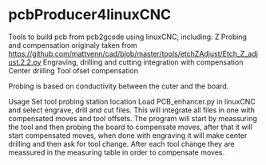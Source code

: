 # pcbProducer4linuxCNC

Tools to build pcb from pcb2gcode using linuxCNC, including:
	Z Probing and compensation originaly taken from https://github.com/mattvenn/cad/blob/master/tools/etchZAdjust/Etch_Z_adjust.2.2.py
	Engraving, drilling and cutting integration with compensation
	Center drilling
	Tool ofset compensation

Probing is based on conductivity between the cuter and the board.

Usage
	Set tool probing station location
	Load PCB_enhancer.py in linuxCNC and select engrave, drill and cut files. This will integrate all files in one with compensated moves and tool offsets.
	The program will start by meassuring the tool and then probing the board to compensate moves, after that it will start compensated moves, when done with engraving it will make center drilling and then ask for tool change. After each tool change they are meassured in the measuring table in order to compensate moves.

